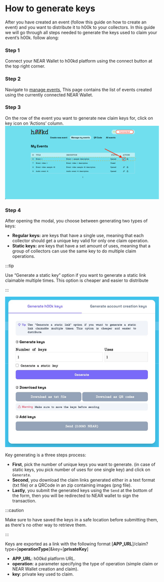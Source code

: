 # How to generate keys

After you have created an event (follow this guide on how to create an event) and you want to distribute it to h00k to your collectors. In this guide we will go through all steps needed to generate the keys used to claim your event’s h00k. follow along:

### Step 1

Connect your NEAR Wallet to h00kd platform using the connect button at the top right corner.

### Step 2

Navigate to [manage events](https://app.h00kd.com/admin/manage), This page contains the list of events created using the currently connected NEAR Wallet.

### Step 3

On the row of the event you want to generate new claim keys for, click on key icon on ‘Actions’ column.
![screenshot of manage screen with a pointer to key icon for keys generation](../../static/img/user-guide/keys-modal-indicator.png)

### Step 4

After opening the modal, you choose between generating two types of keys:

- **Regular keys:** are keys that have a single use, meaning that each collector should get a unique key valid for only one claim operation.
- **Static keys:** are keys that have a set amount of uses, meaning that a group of collectors can use the same key to do multiple claim operations.

:::tip

Use “Generate a static key” option if you want to generate a static link claimable multiple times. This option is cheaper and easier to distribute

:::

![Key generating modal screenshot](../../static/img/user-guide/key-generating-modal.jpeg)

Key generating is a three steps process:

- **First**, pick the number of unique keys you want to generate. (in case of static keys, you pick number of uses for one single key) and click on `Generate`.
- **Second**, you download the claim links generated either in a text format (txt file) or a QRCode in an zip containing images (png file).
- **Lastly**, you submit the generated keys using the `Send` at the bottom of the form, then you will be redirected to NEAR wallet to sign the transaction.

:::caution

Make sure to have saved the keys in a safe location before submitting them, as there's no other way to retrieve them.

:::

Keys are exported as a link with the following format [**APP_URL**]/claim?type=[**operationType**]&key=[**privateKey**]

- **APP_URL**: h00kd platform URL.
- **operation**: a parameter specifying the type of operation (simple claim or NEAR Wallet creation and claim).
- **key**: private key used to claim.

